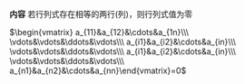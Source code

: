 **内容**
若行列式存在相等的两行(列)，则行列式值为零

$\begin{vmatrix}
a_{11}&a_{12}&\cdots&a_{1n}\\\ 
\vdots&\vdots&\ddots&\vdots\\\ 
a_{i1}&a_{i2}&\cdots&a_{in}\\\ 
\vdots&\vdots&\ddots&\vdots\\\ 
a_{i1}&a_{i2}&\cdots&a_{in}\\\ 
\vdots&\vdots&\ddots&\vdots\\\ 
a_{n1}&a_{n2}&\cdots&a_{nn}\end{vmatrix}=0$
